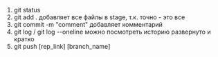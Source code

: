 1. git status
2. git add .  добавляет все файлы в stage, т.к. точно - это все
3. git commit -m "comment" добавляет комментарий
4. git log / git log --oneline можно посмотреть историю развернуто и кратко
5. git push [rep_link] [branch_name]